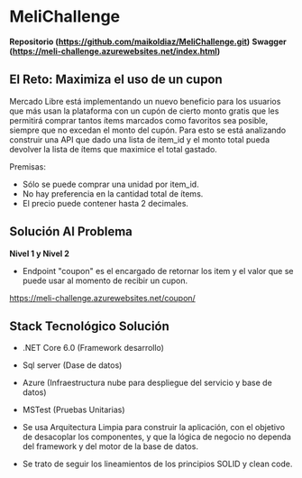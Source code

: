 # MeliChallenge
**Repositorio (https://github.com/maikoldiaz/MeliChallenge.git)**
**Swagger (https://meli-challenge.azurewebsites.net/index.html)**

## El Reto: Maximiza el uso de un cupon

Mercado Libre está implementando un nuevo beneficio para los usuarios que más usan la plataforma con un cupón de cierto monto gratis que les permitirá comprar tantos ítems marcados como favoritos sea posible, siempre que no excedan el monto del cupón.
Para esto se está analizando construir una API que dado una lista de item_id y el monto total pueda devolver la lista de ítems que maximice el total gastado.

Premisas:
- Sólo se puede comprar una unidad por item_id.
- No hay preferencia en la cantidad total de ítems.
- El precio puede contener hasta 2 decimales.



## Solución Al Problema
**Nivel 1 y Nivel 2**

- Endpoint "coupon" es el encargado de retornar los item y el valor que se puede usar al momento de recibir un cupon.

https://meli-challenge.azurewebsites.net/coupon/

## Stack Tecnológico Solución
 
- .NET Core 6.0 (Framework desarrollo)
- Sql server (Dase de datos)
- Azure (Infraestructura nube para despliegue del servicio y base de datos)
- MSTest (Pruebas Unitarias)


- Se usa Arquitectura Limpia para construir la aplicación, con el objetivo de desacoplar los componentes, y que la lógica de negocio no dependa del framework y del motor de la base de datos.
- Se trato de seguir los lineamientos de los principios SOLID y clean code.
 
